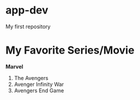 # app-dev
My first repository
# My Favorite Series/Movie
**Marvel**
1. The Avengers
2. Avenger Infinity War
3. Avengers End Game
